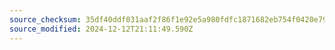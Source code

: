 ```yaml
---
source_checksum: 35df40ddf031aaf2f86f1e92e5a980fdfc1871682eb754f0420e799b617e4222
source_modified: 2024-12-12T21:11:49.590Z
---
```


